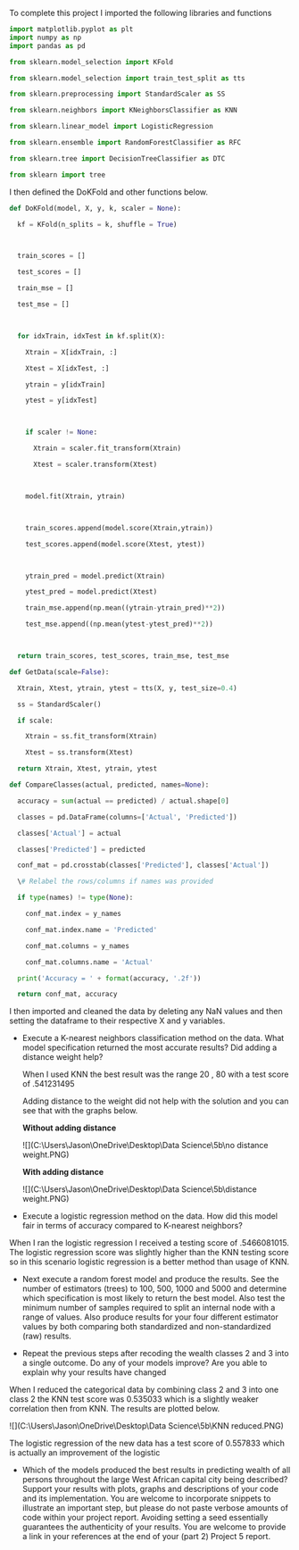 To complete this project I imported the following libraries and functions 

```python
import matplotlib.pyplot as plt
import numpy as np
import pandas as pd

from sklearn.model_selection import KFold

from sklearn.model_selection import train_test_split as tts

from sklearn.preprocessing import StandardScaler as SS 

from sklearn.neighbors import KNeighborsClassifier as KNN

from sklearn.linear_model import LogisticRegression

from sklearn.ensemble import RandomForestClassifier as RFC

from sklearn.tree import DecisionTreeClassifier as DTC

from sklearn import tree
```

I then defined the DoKFold and other functions below. 

```python
def DoKFold(model, X, y, k, scaler = None):

  kf = KFold(n_splits = k, shuffle = True)



  train_scores = []

  test_scores = []

  train_mse = []

  test_mse = []



  for idxTrain, idxTest in kf.split(X):

​    Xtrain = X[idxTrain, :]

​    Xtest = X[idxTest, :]

​    ytrain = y[idxTrain]

​    ytest = y[idxTest]



​    if scaler != None:

​      Xtrain = scaler.fit_transform(Xtrain)

​      Xtest = scaler.transform(Xtest)



​    model.fit(Xtrain, ytrain)



​    train_scores.append(model.score(Xtrain,ytrain))

​    test_scores.append(model.score(Xtest, ytest))



​    ytrain_pred = model.predict(Xtrain)

​    ytest_pred = model.predict(Xtest)

​    train_mse.append(np.mean((ytrain-ytrain_pred)**2))

​    test_mse.append((np.mean(ytest-ytest_pred)**2))



  return train_scores, test_scores, train_mse, test_mse
```

```python
def GetData(scale=False):

  Xtrain, Xtest, ytrain, ytest = tts(X, y, test_size=0.4)

  ss = StandardScaler()

  if scale:

​    Xtrain = ss.fit_transform(Xtrain)

​    Xtest = ss.transform(Xtest)

  return Xtrain, Xtest, ytrain, ytest
```

```python
def CompareClasses(actual, predicted, names=None):

  accuracy = sum(actual == predicted) / actual.shape[0]

  classes = pd.DataFrame(columns=['Actual', 'Predicted'])

  classes['Actual'] = actual

  classes['Predicted'] = predicted

  conf_mat = pd.crosstab(classes['Predicted'], classes['Actual'])

  \# Relabel the rows/columns if names was provided

  if type(names) != type(None):

​    conf_mat.index = y_names

​    conf_mat.index.name = 'Predicted'

​    conf_mat.columns = y_names

​    conf_mat.columns.name = 'Actual'

  print('Accuracy = ' + format(accuracy, '.2f'))

  return conf_mat, accuracy
```

I then imported and cleaned the data by deleting any NaN values and then setting the dataframe to their respective X and y variables. 

- Execute a K-nearest neighbors classification method on the data. What model specification returned the most accurate results? Did adding a distance weight help?

  When I used KNN the best result was the range 20 , 80 with a test score of .541231495

  Adding distance to the weight did not help with the solution and you can see that with the graphs below. 

  **Without adding distance** 

  ![](C:\Users\Jason\OneDrive\Desktop\Data Science\5b\no distance weight.PNG)

  **With adding distance** 

  ![](C:\Users\Jason\OneDrive\Desktop\Data Science\5b\distance weight.PNG)

- Execute a logistic regression method on the data. How did this model fair in terms of accuracy compared to K-nearest neighbors?

When I ran the logistic regression I received a testing score of .5466081015. The logistic regression score was slightly higher than the KNN testing score so in this scenario logistic regression is a better method than usage of KNN. 

- Next execute a random forest model and produce the results. See the number of estimators (trees) to 100, 500, 1000 and 5000 and determine which specification is most likely to return the best model. Also test the minimum number of samples required to split an internal node with a range of values. Also produce results for your four different estimator values by both comparing both standardized and non-standardized (raw) results.

- Repeat the previous steps after recoding the wealth classes 2 and 3 into a single outcome. Do any of your models improve? Are you able to explain why your results have changed

When  I reduced the categorical data by combining class 2 and 3 into one class 2 the KNN test score was 0.535033 which is a slightly weaker correlation then from KNN. The results are plotted below. 

![](C:\Users\Jason\OneDrive\Desktop\Data Science\5b\KNN reduced.PNG)

The logistic regression of the new data has a test score of 0.557833 which is actually an improvement of the logistic 

- Which of the models produced the best results in predicting wealth of all persons throughout the large West African capital city being described? Support your results with plots, graphs and descriptions of your code and its implementation. You are welcome to incorporate snippets to illustrate an important step, but please do not paste verbose amounts of code within your project report. Avoiding setting a seed essentially guarantees the authenticity of your results. You are welcome to provide a link in your references at the end of your (part 2) Project 5 report.
